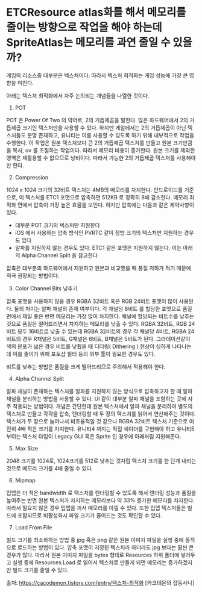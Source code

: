 # ETCResource atlas화를 해서 메모리를 줄이는 방향으로 작업을 해야 하는데 SpriteAtlas는 메모리를 과연 줄일 수 있을까?

게임의 리소스중 대부분은 텍스처이다. 따라서 텍스처 최적화는 게임 성능에 가장 큰 영향을 미친다.

아래는 텍스처 최적화에서 자주 논의되는 개념들을 나열한 것이다.

1. POT

POT 은 Power Of Two 의 약어로, 2의 거듭제곱을 말한다. 많은 하드웨어에서 2의 거듭제곱 크기인 텍스처만을 사용할 수 있다. 하지만 게임에서는 2의 거듭제곱이 아닌 텍스처들도 분명 존재하고, 유니티는 이를 사용할 수 있도록 하기 위해 내부적으로 작업을 수행한다. 이 작업은 원본 텍스처보다 큰 2의 거듭제곱 텍스처를 만들고 원본 크기만큼을 복사, uv 를 조절하는 작업이다. 따라서 메모리 비용이 증가한다. 원본 크기를 제외한 영역은 재활용할 수 없으므로 낭비이다. 따라서 가능한 2의 거듭제곱 텍스처를 사용해야만 한다.

2. Compression

1024 x 1024 크기의 32비트 텍스처는 4MB의 메모리를 차지한다. 안드로이드를 기준으로, 이 텍스처를 ETC1 포맷으로 압축하면 512KB 로 정확히 8배 감소한다. 메모리 최적화 면에서 압축이 가장 높은 효율을 보인다. 하지만 압축에는 다음과 같은 제약사항이 있다.

- 대부분 POT 크기의 텍스처만 지원한다
- iOS 에서 사용하는 압축 방식인 PVRTC 같이 정방 크기의 텍스처만 지원하는 경우도 있다
- 알파를 지원하지 않는 경우도 있다. ETC1 같은 포맷은 지원하지 않는다. 이는 아래의 Alpha Channel Split 을 참고한다

압축은 대부분의 하드웨어에서 지원하고 원본과 비교했을 때 품질 저하가 적기 때문에 적극 권장되는 방법이다.

3. Color Channel Bits 낮추기

압축 포맷을 사용하지 않을 경우 RGBA 32비트 혹은 RGB 24비트 포맷이 많이 사용된다. 둘의 차이는 알파 채널의 존재 여부이다. 각 채널당 8비트 를 할당한 포맷으로 품질면에서 제일 좋은 반면 메모리는 가장 많이 차지한다. 채널에 할당되는 비트수를 낮추는 것으로 품질은 떨어뜨리면서 차지하는 메모리를 낮출 수 있다. RGBA 32비트, RGB 24비트 모두 16비트로 낮출 수 있는데 RGBA 32비트의 경우 각 채널당 4비트, RGBA 24비트의 경우 R채널은 5비트, G채널은 6비트, B채널은 5비트가 된다. 그라데이션같이 색의 분포가 넓은 경우 비트를 낮췄을 때 디더링( Dithering ) 현상이 심하게 나타나는데 이를 줄이기 위해 포토샵 필터 등의 외부 툴이 필요한 경우도 있다.

비트를 낮추는 방법은 품질을 크게 떨어뜨리므로 주의해서 적용해야 한다.

4. Alpha Channel Split

알파 채널이 존재하는 텍스처를 알파를 지원하지 않는 방식으로 압축하고자 할 때 알파 채널을 분리하는 방법을 사용할 수 있다. UI 같이 대부분 알파 채널을 포함하는 곳에 자주 적용되는 방법이다. 개념은 간단한데 원본 텍스처에서 알파 채널을 분리하여 별도의 텍스처로 만들고 각각을 압축, 렌더링할 때 두 장의 텍스처를 읽어서 연산해주는 것이다. 텍스처가 두 장으로 늘어나서 비효율적일 것 같으나 RGBA 32비트 텍스처 기준으로 여전히 4배 적은 크기를 차지한다. 유니티4 까지는 직접 쉐이더를 구현해야 하고 유니티5 부터는 텍스처 타입이 Legacy GUI 혹은 Sprite 인 경우에 아래처럼 지원해준다.

5. Max Size

2048 크기를 1024로, 1024크기를 512로 낮추는 것처럼 텍스처 크기를 한 단계 내리는 것으로 메모리 크기를 4배 줄일 수 있다.

6. Mipmap

밉맵은 더 적은 bandwidth 로 텍스처를 렌더링할 수 있도록 해서 렌더링 성능과 품질을 높여주는 반면 원본 텍스처가 차지하는 메모리보다 약 33% 증가한 메모리를 차지한다. 따라서 필요치 않은 경우 밉맵을 꺼서 메모리를 아낄 수 있다. 또한 밉맵 텍스처들은 빌드에 포함되므로 비활성화시 파일 크기가 줄어드는 것도 확인할 수 있다.

7. Load From File

빌드 크기를 최소화하는 방법 중 jpg 혹은 png 같은 원본 이미지 파일을 실행 중에 동적으로 로드하는 방법이 있다. 압축 포맷이 지정된 텍스처라 하더라도 jpg 보다는 훨씬 큰 경우가 많다. 따라서 원본 이미지 파일을 bytes 형태로 Resources 하위 폴더에 넣어두고 실행 중에 Resources.Load 로 읽어서 텍스처로 만들게 되면 메모리는 증가하겠지만 빌드 크기를 줄일 수 있다.

출처: https://cacodemon.tistory.com/entry/텍스처-최적화 [카코데몬의 잡동사니]
